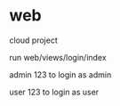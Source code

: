 # web
cloud project

run web/views/login/index

admin
123
to login as admin

user
123
to login as user
